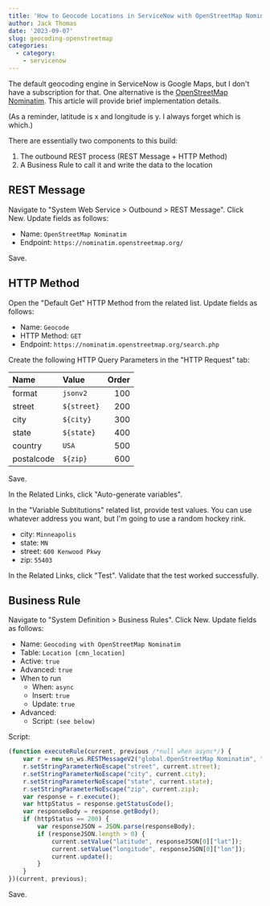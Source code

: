 ```yaml
---
title: 'How to Geocode Locations in ServiceNow with OpenStreetMap Nominatim'
author: Jack Thomas
date: '2023-09-07'
slug: geocoding-openstreetmap
categories:
  - category:
    - servicenow
---
```


The default geocoding engine in ServiceNow is Google Maps, but I don't have a subscription for that. One alternative is the [OpenStreetMap Nominatim](https://wiki.openstreetmap.org/wiki/Nominatim). This article will provide brief implementation details.

(As a reminder, latitude is x and longitude is y. I always forget which is which.)

There are essentially two components to this build:

1. The outbound REST process (REST Message + HTTP Method)
2. A Business Rule to call it and write the data to the location

## REST Message

Navigate to "System Web Service > Outbound > REST Message". Click New. Update fields as follows:

- Name: ``OpenStreetMap Nominatim``
- Endpoint: ``https://nominatim.openstreetmap.org/``

Save.

## HTTP Method

Open the "Default Get" HTTP Method from the related list. Update fields as follows:

- Name: ``Geocode``
- HTTP Method: ``GET``
- Endpoint: ``https://nominatim.openstreetmap.org/search.php``

Create the following HTTP Query Parameters in the "HTTP Request" tab:

| Name       | Value         | Order |
| :--------- | :------------ | ----: |
| format     | ``jsonv2``    |   100 |
| street     | ``${street}`` |   200 |
| city       | ``${city}``   |   300 |
| state      | ``${state}``  |   400 |
| country    | ``USA``       |   500 |
| postalcode | ``${zip}``    |   600 |

Save.

In the Related Links, click "Auto-generate variables".

In the "Variable Subtitutions" related list, provide test values. You can use whatever address you want, but I'm going to use a random hockey rink.

- city: ``Minneapolis``
- state: ``MN``
- street: ``600 Kenwood Pkwy``
- zip: ``55403``

In the Related Links, click "Test". Validate that the test worked successfully.

## Business Rule

Navigate to "System Definition > Business Rules". Click New. Update fields as follows:

- Name: ``Geocoding with OpenStreetMap Nominatim``
- Table: ``Location [cmn_location]``
- Active: ``true``
- Advanced: ``true``
- When to run
	- When: ``async``
	- Insert: ``true``
	- Update: ``true``
- Advanced:
	- Script: ``(see below)``

Script:

```javascript
(function executeRule(current, previous /*null when async*/) {
	var r = new sn_ws.RESTMessageV2("global.OpenStreetMap Nominatim", "Geocode");
	r.setStringParameterNoEscape("street", current.street);
	r.setStringParameterNoEscape("city", current.city);
	r.setStringParameterNoEscape("state", current.state);
	r.setStringParameterNoEscape("zip", current.zip);
	var response = r.execute();
	var httpStatus = response.getStatusCode();
	var responseBody = response.getBody();
	if (httpStatus == 200) {
		var responseJSON = JSON.parse(responseBody);
		if (responseJSON.length > 0) {
			current.setValue("latitude", responseJSON[0]["lat"]);
			current.setValue("longitude", responseJSON[0]["lon"]);
			current.update();
		}
	}
})(current, previous);
```

Save.
